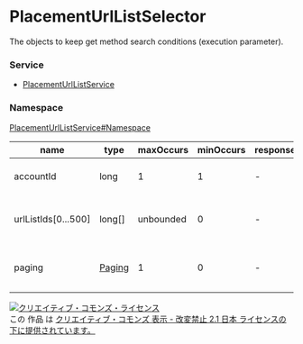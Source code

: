 # PlacementUrlListSelector
The objects to keep get method search conditions (execution parameter).
### Service
+ [PlacementUrlListService](../../services/PlacementUrlListService.md)

### Namespace
[PlacementUrlListService#Namespace](../../services/PlacementUrlListService.md#namespace)

| name | type | maxOccurs | minOccurs | response | add | set | remove | description |
|---|---|---|---|---|---|---|---|---|
| accountId| long| 1| 1| -| -| -| -| Search Condition: Account ID |
| urlListIds[0...500]| long[]| unbounded| 0| -| -| -| -| Search Condition: Placement Url List ID |
| paging| <a href="../Common/Paging.md">Paging</a>| 1| 0| -| -| -| -| Search Condition: Acquired Range |

<a rel="license" href="http://creativecommons.org/licenses/by-nd/2.1/jp/"><img alt="クリエイティブ・コモンズ・ライセンス" style="border-width:0" src="https://i.creativecommons.org/l/by-nd/2.1/jp/88x31.png" /></a><br />この 作品 は <a rel="license" href="http://creativecommons.org/licenses/by-nd/2.1/jp/">クリエイティブ・コモンズ 表示 - 改変禁止 2.1 日本 ライセンスの下に提供されています。</a>
